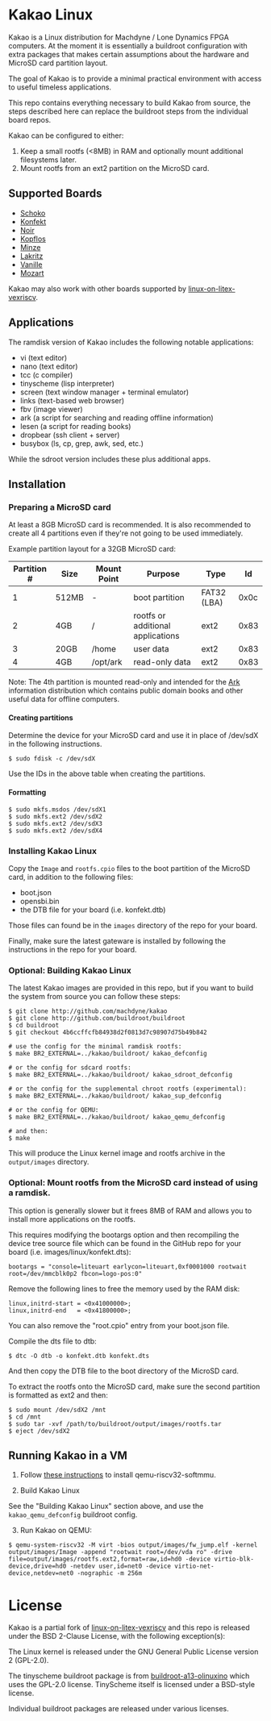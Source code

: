 # Kakao Linux

Kakao is a Linux distribution for Machdyne / Lone Dynamics FPGA computers. At the moment it is essentially a buildroot configuration with extra packages that makes certain assumptions about the hardware and MicroSD card partition layout.

The goal of Kakao is to provide a minimal practical environment with access to useful timeless applications.

This repo contains everything necessary to build Kakao from source, the steps described here can replace the buildroot steps from the individual board repos.

Kakao can be configured to either:

  1. Keep a small rootfs (<8MB) in RAM and optionally mount additional filesystems later.
  2. Mount rootfs from an ext2 partition on the MicroSD card.

## Supported Boards

  - [Schoko](https://machdyne.com/product/schoko-computer)
  - [Konfekt](https://machdyne.com/product/konfekt-computer)
  - [Noir](https://machdyne.com/product/noir-computer)
  - [Kopflos](https://machdyne.com/product/kopflos-computer)
  - [Minze](https://machdyne.com/product/minze-computer)
  - [Lakritz](https://machdyne.com/product/lakritz-computer)
  - [Vanille](https://machdyne.com/product/vanille-computer)
  - [Mozart](https://machdyne.com/product/mozart-motherboard)

Kakao may also work with other boards supported by [linux-on-litex-vexriscv](https://github.com/litex-hub/linux-on-litex-vexriscv).

## Applications

The ramdisk version of Kakao includes the following notable applications:

  - vi (text editor)
  - nano (text editor)
  - tcc (c compiler)
  - tinyscheme (lisp interpreter)
  - screen (text window manager + terminal emulator)
  - links (text-based web browser)
  - fbv (image viewer)
  - ark (a script for searching and reading offline information)
  - lesen (a script for reading books)
  - dropbear (ssh client + server)
  - busybox (ls, cp, grep, awk, sed, etc.)

While the sdroot version includes these plus additional apps.

## Installation

### Preparing a MicroSD card

At least a 8GB MicroSD card is recommended. It is also recommended to create all 4 partitions even if they're not going to be used immediately.

Example partition layout for a 32GB MicroSD card:

| Partition # | Size | Mount Point | Purpose | Type | Id |
| ------------| ---- | ----------- | ------- | ---- | -- |
| 1 | 512MB | - | boot partition | FAT32 (LBA) | 0x0c |
| 2 | 4GB | / | rootfs or additional applications | ext2 | 0x83 |
| 3 | 20GB | /home | user data | ext2 | 0x83 |
| 4 | 4GB | /opt/ark | read-only data | ext2 | 0x83 |

Note: The 4th partition is mounted read-only and intended for the [Ark](https://github.com/machdyne/ark) information distribution which contains public domain books and other useful data for offline computers.

#### Creating partitions

Determine the device for your MicroSD card and use it in place of /dev/sdX in the following instructions.

```
$ sudo fdisk -c /dev/sdX
```

Use the IDs in the above table when creating the partitions.

#### Formatting

```
$ sudo mkfs.msdos /dev/sdX1
$ sudo mkfs.ext2 /dev/sdX2
$ sudo mkfs.ext2 /dev/sdX3
$ sudo mkfs.ext2 /dev/sdX4
```

### Installing Kakao Linux

Copy the `Image` and `rootfs.cpio` files to the boot partition of the MicroSD card, in addition to the following files:

  - boot.json
  - opensbi.bin
  - the DTB file for your board (i.e. konfekt.dtb)

Those files can found be in the `images` directory of the repo for your board.

Finally, make sure the latest gateware is installed by following the instructions in the repo for your board.

### Optional: Building Kakao Linux

The latest Kakao images are provided in this repo, but if you want to build the system from source you can follow these steps:

```
$ git clone http://github.com/machdyne/kakao
$ git clone http://github.com/buildroot/buildroot
$ cd buildroot
$ git checkout 4b6ccffcfb84938d2f0813d7c98907d75b49b842

# use the config for the minimal ramdisk rootfs:
$ make BR2_EXTERNAL=../kakao/buildroot/ kakao_defconfig

# or the config for sdcard rootfs:
$ make BR2_EXTERNAL=../kakao/buildroot/ kakao_sdroot_defconfig

# or the config for the supplemental chroot rootfs (experimental):
$ make BR2_EXTERNAL=../kakao/buildroot/ kakao_sup_defconfig

# or the config for QEMU:
$ make BR2_EXTERNAL=../kakao/buildroot/ kakao_qemu_defconfig

# and then:
$ make
```

This will produce the Linux kernel image and rootfs archive in the `output/images` directory.

### Optional: Mount rootfs from the MicroSD card instead of using a ramdisk.

This option is generally slower but it frees 8MB of RAM and allows you to install more applications on the rootfs.

This requires modifying the bootargs option and then recompiling the device tree source file which can be found in the GitHub repo for your board (i.e. images/linux/konfekt.dts):

```
bootargs = "console=liteuart earlycon=liteuart,0xf0001000 rootwait root=/dev/mmcblk0p2 fbcon=logo-pos:0"
```

Remove the following lines to free the memory used by the RAM disk:

```
linux,initrd-start = <0x41000000>;
linux,initrd-end   = <0x41800000>;
```

You can also remove the "root.cpio" entry from your boot.json file.

Compile the dts file to dtb:

```
$ dtc -O dtb -o konfekt.dtb konfekt.dts
```

And then copy the DTB file to the boot directory of the MicroSD card.

To extract the rootfs onto the MicroSD card, make sure the second partition is formatted as ext2 and then:

```
$ sudo mount /dev/sdX2 /mnt
$ cd /mnt
$ sudo tar -xvf /path/to/buildroot/output/images/rootfs.tar
$ eject /dev/sdX2
```

## Running Kakao in a VM

1. Follow [these instructions](https://risc-v-getting-started-guide.readthedocs.io/en/latest/linux-qemu.html) to install qemu-riscv32-softmmu.

2. Build Kakao Linux

See the "Building Kakao Linux" section above, and use the `kakao_qemu_defconfig` buildroot config.

3. Run Kakao on QEMU:

```
$ qemu-system-riscv32 -M virt -bios output/images/fw_jump.elf -kernel output/images/Image -append "rootwait root=/dev/vda ro" -drive file=output/images/rootfs.ext2,format=raw,id=hd0 -device virtio-blk-device,drive=hd0 -netdev user,id=net0 -device virtio-net-device,netdev=net0 -nographic -m 256m
```

# License

Kakao is a partial fork of [linux-on-litex-vexriscv](https://github.com/litex-hub/linux-on-litex-vexriscv) and this repo is released under the BSD 2-Clause License, with the following exception(s):

The Linux kernel is released under the GNU General Public License version 2 (GPL-2.0).

The tinyscheme buildroot package is from [buildroot-a13-olinuxino](https://github.com/m039/buildroot-a13-olinuxino) which uses the GPL-2.0 license. TinyScheme itself is licensed under a BSD-style license.

Individual buildroot packages are released under various licenses.
